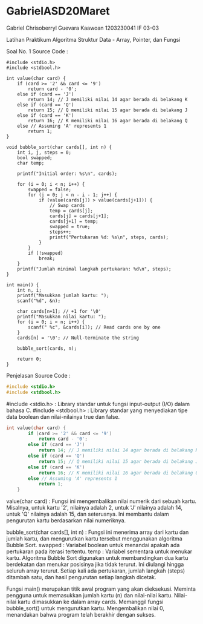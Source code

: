 # GabrielASD20Maret
Gabriel Chrisoberryl Guevara Kaawoan 1203230041 IF 03-03

Latihan Praktikum Algoritma Struktur Data - Array, Pointer, dan Fungsi

Soal No. 1 Source Code : 

    #include <stdio.h>
    #include <stdbool.h>

    int value(char card) {
        if (card >= '2' && card <= '9')
            return card - '0';
        else if (card == 'J')
            return 14; // J memiliki nilai 14 agar berada di belakang K
        else if (card == 'Q')
            return 15; // Q memiliki nilai 15 agar berada di belakang J
        else if (card == 'K')
            return 16; // K memiliki nilai 16 agar berada di belakang Q
        else // Assuming 'A' represents 1
            return 1;
    }

    void bubble_sort(char cards[], int n) {
        int i, j, steps = 0;
        bool swapped;
        char temp;
    
        printf("Initial order: %s\n", cards);

        for (i = 0; i < n; i++) {
            swapped = false;
            for (j = 0; j < n - i - 1; j++) {
                if (value(cards[j]) > value(cards[j+1])) {
                    // Swap cards
                    temp = cards[j];
                    cards[j] = cards[j+1];
                    cards[j+1] = temp;
                    swapped = true;
                    steps++;
                    printf("Pertukaran %d: %s\n", steps, cards);
                }
            }
            if (!swapped)
                break;
        }
        printf("Jumlah minimal langkah pertukaran: %d\n", steps);
    }

    int main() {
        int n, i;
        printf("Masukkan jumlah kartu: ");
        scanf("%d", &n);
    
        char cards[n+1]; // +1 for '\0'
        printf("Masukkan nilai kartu: ");
        for (i = 0; i < n; i++) {
            scanf(" %c", &cards[i]); // Read cards one by one
        }
        cards[n] = '\0'; // Null-terminate the string
    
        bubble_sort(cards, n);
    
        return 0;
    }

Penjelasan Source Code : 
```c
#include <stdio.h>
#include <stdbool.h>
```
#include <stdio.h> : Library standar untuk fungsi input-output (I/O) dalam bahasa C.
#include <stdbool.h> : Library standar yang menyediakan tipe data boolean dan nilai-nilainya true dan false.
```c
int value(char card) {
        if (card >= '2' && card <= '9')
            return card - '0';
        else if (card == 'J')
            return 14; // J memiliki nilai 14 agar berada di belakang K
        else if (card == 'Q')
            return 15; // Q memiliki nilai 15 agar berada di belakang J
        else if (card == 'K')
            return 16; // K memiliki nilai 16 agar berada di belakang Q
        else // Assuming 'A' represents 1
            return 1;
    }
```
value(char card) : Fungsi ini mengembalikan nilai numerik dari sebuah kartu. Misalnya, untuk kartu '2', nilainya adalah 2, untuk 'J' nilainya adalah 14, untuk 'Q' nilainya adalah 15, dan seterusnya. Ini membantu dalam pengurutan kartu berdasarkan nilai numeriknya.

bubble_sort(char cards[], int n) : Fungsi ini menerima array dari kartu dan jumlah kartu, dan mengurutkan kartu tersebut menggunakan algoritma Bubble Sort.
swapped : Variabel boolean untuk menandai apakah ada pertukaran pada iterasi tertentu.
temp : Variabel sementara untuk menukar kartu.
Algoritma Bubble Sort digunakan untuk membandingkan dua kartu berdekatan dan menukar posisinya jika tidak terurut. Ini diulangi hingga seluruh array terurut.
Setiap kali ada pertukaran, jumlah langkah (steps) ditambah satu, dan hasil pengurutan setiap langkah dicetak.

Fungsi main() merupakan titik awal program yang akan dieksekusi.
Meminta pengguna untuk memasukkan jumlah kartu (n) dan nilai-nilai kartu.
Nilai-nilai kartu dimasukkan ke dalam array cards.
Memanggil fungsi bubble_sort() untuk mengurutkan kartu.
Mengembalikan nilai 0, menandakan bahwa program telah berakhir dengan sukses.
